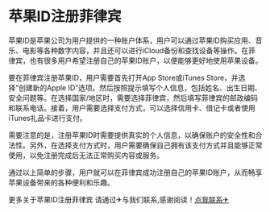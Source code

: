 # 苹果ID注册菲律宾

苹果ID是苹果公司为用户提供的一种账户体系，用户可以通过苹果ID购买应用、音乐、电影等各种数字内容，并且还可以进行iCloud备份和查找设备等操作。在菲律宾，也有很多用户希望注册自己的苹果ID账户，以便能够更好地使用苹果设备。

要在菲律宾注册苹果ID，用户需要首先打开App Store或iTunes Store，并选择“创建新的Apple ID”选项。然后按照提示填写个人信息，包括姓名、出生日期、安全问题等。在选择国家/地区时，需要选择菲律宾，然后填写菲律宾的邮政编码和联系电话。接着，用户需要选择支付方式，可以选择信用卡、借记卡或者使用iTunes礼品卡进行支付。

需要注意的是，注册苹果ID时需要提供真实的个人信息，以确保账户的安全性和合法性。另外，在选择支付方式时，用户需要确保自己拥有该支付方式并且能够正常使用，以免注册完成后无法正常购买内容或服务。

通过以上简单的步骤，用户就可以在菲律宾成功注册自己的苹果ID账户，从而畅享苹果设备带来的各种便利和乐趣。

更多关于苹果ID注册菲律宾 请通过✈与我们联系,感谢阅读！[点我联系✈](https://app.G208.com)